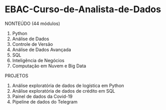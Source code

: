 # EBAC-Curso-de-Analista-de-Dados
NONTEÚDO (44 módulos)

1. Python
2. Análise de Dados
3. Controle de Versão
4. Análise de Dados Avançada
5. SQL
6. Inteligência de Negócios
7. Computação em Nuvem e Big Data

PROJETOS

1. Análise exploratória de dados de logística em Python
2. Anãlise exploratória de dados de crédito em SQL
3. Painel de dados da Covid-19
4. Pipeline de dados do Telegram
